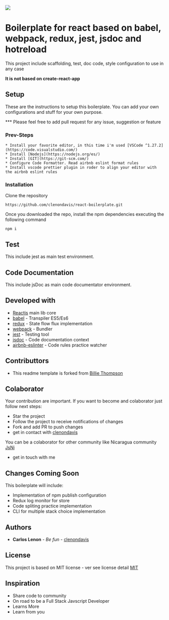 ![](https://i.ytimg.com/vi/w9-1T1D0xlQ/maxresdefault.jpg)

# Boilerplate for react based on babel, webpack, redux, jest, jsdoc and hotreload
This project include scaffolding, test, doc code, style  configuration to use in any case

**It is not based on create-react-app**

## Setup
These are the instructions to setup this boilerplate. You can add your own configurations and stuff for your own purpose.

*** Please feel free to add pull request for any issue, suggestion or feature

### Prev-Steps
```
* Install your favorite editor, in this time i'm used [VSCode ^1.27.2](https://code.visualstudio.com/)
* Install [Nodejs](https://nodejs.org/es/)
* Install [GIT](https://git-scm.com/)
* Configure Code Formatter. Read airbnb eslint format rules
* Install vscode prettier plugin in roder to align your editor with the airbnb eslint rules
```

### Installation

Clone the repository

```
https://github.com/clenondavis/react-boilerplate.git
```
Once you downloaded the repo, install the npm dependencies executing the following command

```
npm i
```

## Test

This include jest as main test environment. 

## Code Documentation
This include jsDoc as main code documentator environment. 

## Developed with

* [Reactjs](https://reactjs.org/docs/getting-started.html) main lib core
* [babel](https://babeljs.io/) - Transpiler ES5/Es6
* [redux](https://redux.js.org/) - State flow flux implementation
* [webpack](https://webpack.js.org/) - Bundler
* [jest](hhttps://jestjs.io/docs/es-ES/getting-started) - Testing tool
* [jsdoc](http://usejsdoc.org/) - Code documentation context
* [airbnb-eslinter](https://www.npmjs.com/package/eslint-config-airbnb) - Code rules practice watcher


## Contributtors

* This readme template is forked from [Billie Thompson](https://gist.github.com/PurpleBooth)


## Colaborator

Your contribution are important. If you want to become and colaborator just follow next steps:
* Star the project
* Follow the project to receive notifications of changes
* Fork and add PR to push changes
* get in contact with [clenondavis](https://github.com/clenondavis)

You can be a colaborator for other community like Nicaragua community [JsNi](https://github.com/js-ni)
* get in touch with me

## Changes Coming Soon

This boilerplate will include:
* Implementation of npm publish configuration
* Redux log monitor for store
* Code spliting practice implementation
* CLI for multiple stack choice implementation

## Authors

* **Carlos Lenon** - *Be fun* - [clenondavis](https://github.com/clenondavis)

## License

This project is based on MIT license - ver see license detail [MIT](https://github.com/clenondavis/react-boilerplate/blob/master/LICENSE)

## Inspiration

* Share code to community
* On road to be a Full Stack Javscript Developer
* Learns More
* Learn from you

